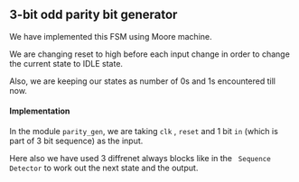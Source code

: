## 3-bit odd parity bit generator

We have implemented this FSM using Moore machine.

We are changing reset to high before each input change in order to change the current state to IDLE state.

Also, we are keeping our states as number of 0s and 1s encountered till now. 


#### Implementation

In the module ``` parity_gen ```, we are taking ``` clk ``` , ``` reset ``` and 1 bit ``` in ``` (which is part of 3 bit sequence) as the input.

Here also we have used 3 diffrenet always blocks like in the ``` Sequence Detector``` to work out the next state and the output.